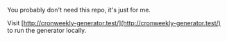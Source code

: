 You probably don't need this repo, it's just for me.

Visit [http://cronweekly-generator.test/](http://cronweekly-generator.test/) to run the generator locally.